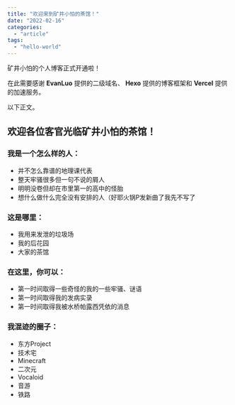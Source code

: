 ```yaml
---
title: "欢迎来到矿井小怕的茶馆！"
date: "2022-02-16"
categories: 
  - "article"
tags: 
  - "hello-world"
---
```


矿井小怕的个人博客正式开通啦！

在此需要感谢 **EvanLuo** 提供的二级域名、 **Hexo** 提供的博客框架和 **Vercel** 提供的加速服务。

以下正文。

## 欢迎各位客官光临矿井小怕的茶馆！

### 我是一个怎么样的人：

- 并不怎么靠谱的地理课代表
- 整天牢骚很多但一句不说的屑人
- 明明没卷但却在市里第一的高中的怪胎
- 想什么做什么完全没有安排的人（好耶火锅P发新曲了我先不写了

### 这是哪里：

- 我用来发泄的垃圾场
- 我的后花园
- 大家的茶馆

### 在这里，你可以：

- 第一时间取得一些奇怪的我的一些牢骚、谜语
- 第一时间取得我的发病实录
- 第一时间取得我被水桥帕露西凭依的消息

### 我混迹的圈子：

- 东方Project
- 技术宅
- Minecraft
- 二次元
- Vocaloid
- 音游
- 铁路
